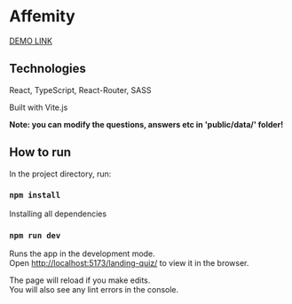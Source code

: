# Affemity

[DEMO LINK](https://polosanya.github.io/landing-quiz/)

## Technologies

React, TypeScript, React-Router, SASS

Built with Vite.js

**Note: you can modify the questions, answers etc in 'public/data/' folder!**


## How to run

In the project directory, run:

### `npm install`

Installing all dependencies

### `npm run dev`

Runs the app in the development mode.\
Open [http://localhost:5173/landing-quiz/](http://localhost:5173) to view it in the browser.

The page will reload if you make edits.\
You will also see any lint errors in the console.

